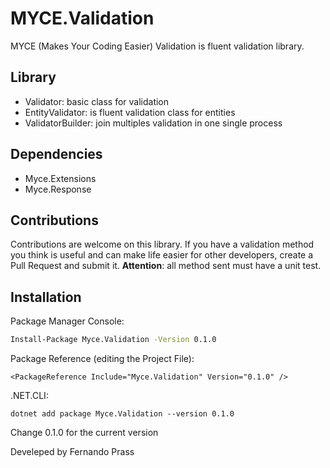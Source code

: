 # MYCE.Validation
MYCE (Makes Your Coding Easier) Validation is fluent validation library.

## Library
- Validator: basic class for validation
- EntityValidator: is fluent validation class for entities
- ValidatorBuilder: join multiples validation in one single process

## Dependencies
- Myce.Extensions
- Myce.Response

## Contributions
Contributions are welcome on this library. If you have a validation method you think is useful and can make life easier for other developers, create a Pull Request and submit it.
**Attention**: all method sent must have a unit test.

## Installation

Package Manager Console:

```sh
Install-Package Myce.Validation -Version 0.1.0
```

Package Reference (editing the Project File):
```
<PackageReference Include="Myce.Validation" Version="0.1.0" />
```

.NET.CLI:
```
dotnet add package Myce.Validation --version 0.1.0
```

Change 0.1.0 for the current version

Develeped by Fernando Prass